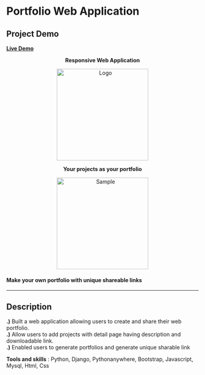 # Portfolio Web Application

## Project Demo
<a alt="My Portfolio" href="https://shub.pythonanywhere.com/profile">
  <b>Live Demo</b>
</a>

<p align="center">
  <b align="center">Responsive Web Application</b>
</p>
<p align="center">
  <a href="https://shub.pythonanywhere.com/profile">
    <img alt="Logo" src="https://shub.pythonanywhere.com/media/images/complete_crop_3_HJHQj6R.png" height="240" /> 
  </a>
</p>

<p align="center">
  <b align="center">Your projects as your portfolio</b>
</p>
<p align="center">
  <a href="https://shub.pythonanywhere.com/profile">
    <img alt="Sample" src="https://shub.pythonanywhere.com/media/images/Screenshot_from_2023-11-11_04-45-22.png" height="240" />
  </a>
</p>
<p align="center">
    <h4>Make your own portfolio with unique shareable links</h4>
</p>

---

## Description

<b>.)</b> Built a web application allowing users to create and share their web portfolio.<br>
<b>.)</b> Allow users to add projects with detail page having description and downloadable link.<br>
<b>.)</b> Enabled users to generate portfolios and generate unique sharable link<br>

<b>Tools and skills</b> : Python, Django, Pythonanywhere, Bootstrap, Javascript, Mysql, Html, Css
<br>
<br>

